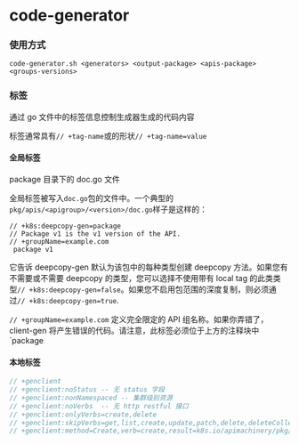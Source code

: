 # code-generator

### 使用方式

`code-generator.sh <generators> <output-package> <apis-package> <groups-versions>`

### 标签

通过 go 文件中的标签信息控制生成器生成的代码内容

标签通常具有`// +tag-name`或的形状`// +tag-name=value`

#### 全局标签

package 目录下的 doc.go 文件

全局标签被写入`doc.go`包的文件中。一个典型的`pkg/apis/<apigroup>/<version>/doc.go`样子是这样的：

```
// +k8s:deepcopy-gen=package
// Package v1 is the v1 version of the API.
// +groupName=example.com
 package v1
```
它告诉 deepcopy-gen 默认为该包中的每种类型创建 deepcopy 方法。如果您有不需要或不需要 deepcopy 的类型，您可以选择不使用带有 local tag 的此类类型`// +k8s:deepcopy-gen=false`。如果您不启用包范围的深度复制，则必须通过`// +k8s:deepcopy-gen=true`.

`// +groupName=example.com` 定义完全限定的 API 组名称。如果你弄错了，client-gen 将产生错误的代码。请注意，此标签必须位于上方的注释块中`package

#### 本地标签

```go
// +genclient
// +genclient:noStatus -- 无 status 字段
// +genclient:nonNamespaced -- 集群级别资源
// +genclient:noVerbs  -- 无 http restful 接口
// +genclient:onlyVerbs=create,delete
// +genclient:skipVerbs=get,list,create,update,patch,delete,deleteCollection,watch
// +genclient:method=Create,verb=create,result=k8s.io/apimachinery/pkg/apis/meta/v1.Status -- 仅创建，并且接口只返回 status 信息
```

